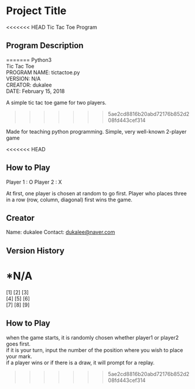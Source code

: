 # Project Title

<<<<<<< HEAD
Tic Tac Toe Program

## Program Description 
=======
Python3<br>
Tic Tac Toe<br>
PROGRAM NAME: tictactoe.py <br>
VERSION: N/A <br>
CREATOR: dukalee<br>
DATE: February 15, 2018

A simple tic tac toe game for two players.
>>>>>>> 5ae2cd8816b20abd72176b852d208fd443cef314

Made for teaching python programming. 
Simple, very well-known 2-player game 

<<<<<<< HEAD
## How to Play 

Player 1 : O 
Player 2 : X 

At first, one player is chosen at random to go first. 
Player who places three in a row (row, column, diagonal) first wins the game. 

## Creator

Name: dukalee 
Contact: dukalee@naver.com

## Version History

*N/A
=======
[1] [2] [3] <br>
[4] [5] [6] <br>
[7] [8] [9] 

How to Play
----------
when the game starts, it is randomly chosen whether player1 or player2 goes first.<br>
if it is your turn, input the number of the position where you wish to place your mark.<br>
if a player wins or if there is a draw, it will prompt for a replay. 
>>>>>>> 5ae2cd8816b20abd72176b852d208fd443cef314
